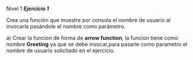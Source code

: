 Nivel 1
***Ejercicio 1***

Crea una función que muestre por consola el nombre de usuario al invocarla pasándole el nombre como parámetro.

a) Crear la funcion de forma de **arrow function**, la funcion tiene como nombre **Greeting** ya que se debe invocar,para pasarle como parametro el nombre de usuario solicitado en el ejercicio.